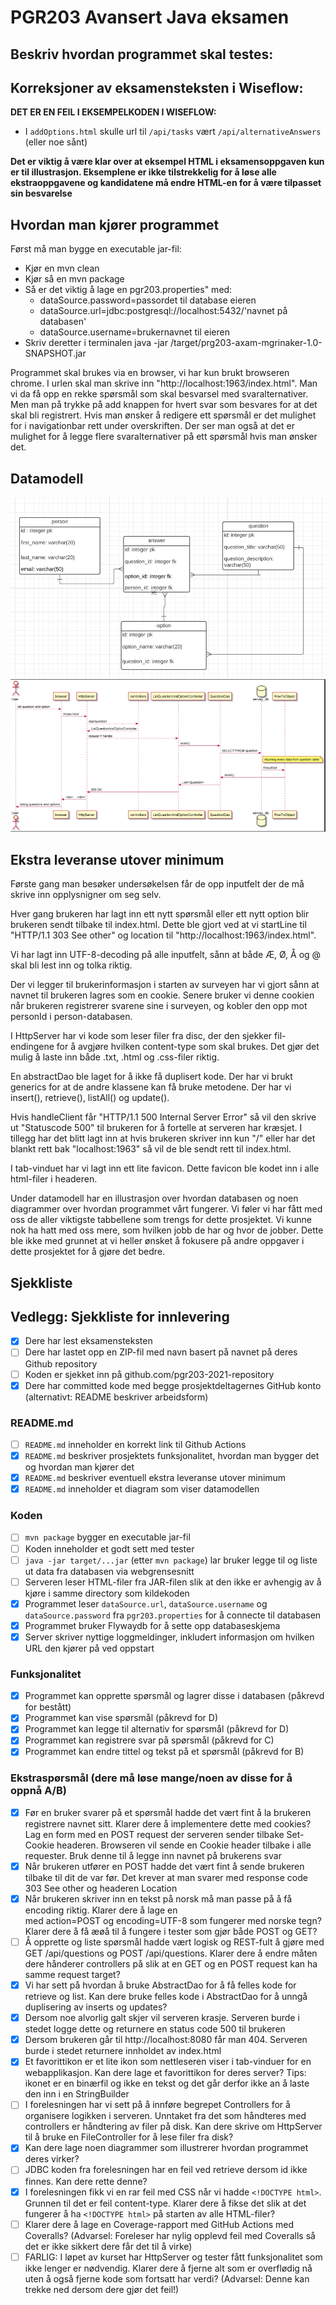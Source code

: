 # PGR203 Avansert Java eksamen


## Beskriv hvordan programmet skal testes:

## Korreksjoner av eksamensteksten i Wiseflow:

**DET ER EN FEIL I EKSEMPELKODEN I WISEFLOW:**

* I `addOptions.html` skulle url til `/api/tasks` vært `/api/alternativeAnswers` (eller noe sånt)

**Det er viktig å være klar over at eksempel HTML i eksamensoppgaven kun er til illustrasjon. Eksemplene er ikke tilstrekkelig for å løse alle ekstraoppgavene og kandidatene må endre HTML-en for å være tilpasset sin besvarelse**

## Hvordan man kjører programmet
Først må man bygge en executable jar-fil:
* Kjør en mvn clean
* Kjør så en mvn package
* Så er det viktig å lage en pgr203.properties" med: 
  * dataSource.password=passordet til database eieren
  * dataSource.url=jdbc:postgresql://localhost:5432/'navnet på databasen'
  * dataSource.username=brukernavnet til eieren
* Skriv deretter i terminalen java -jar /target/prg203-axam-mgrinaker-1.0-SNAPSHOT.jar


Programmet skal brukes via en browser, vi har kun brukt browseren chrome. 
I urlen skal man skrive inn "http://localhost:1963/index.html".
Man vi da få opp en rekke spørsmål som skal besvarsel med svaralternativer. Men man på trykke på add knappen
for hvert svar som besvares for at det skal bli registrert. 
Hvis man ønsker å redigere ett spørsmål er det mulighet for i navigationbar rett under overskriften. 
Der ser man også at det er mulighet for å legge flere svaralternativer på ett spørsmål hvis man ønsker det.


## Datamodell
![](docs/datamodell.png)
![](docs/plantUML.png)

## Ekstra leveranse utover minimum
Første gang man besøker undersøkelsen får de opp inputfelt der de må skrive inn opplysnigner om seg selv. 

Hver gang brukeren har lagt inn ett nytt spørsmål eller ett nytt option blir brukeren sendt tilbake til index.html.
Dette ble gjort ved at vi startLine til "HTTP/1.1 303 See other" og location til "http://localhost:1963/index.html".

Vi har lagt inn UTF-8-decoding på alle inputfelt, sånn at både Æ, Ø, Å og @ skal bli lest inn og tolka riktig.

Der vi legger til brukerinformasjon i starten av surveyen har vi gjort sånn at navnet til brukeren lagres som en cookie.
Senere bruker vi denne cookien når brukeren registrerer svarene sine i surveyen, og kobler den opp mot personId i person-databasen.

I HttpServer har vi kode som leser filer fra disc, der den sjekker fil-endingene for å avgjøre hvilken content-type som
skal brukes. Det gjør det mulig å laste inn både .txt, .html og .css-filer riktig.

En abstractDao ble laget for å ikke få duplisert kode. Der har vi brukt generics for at de andre klassene kan få bruke 
metodene. Der har vi insert(), retrieve(), listAll() og update().

Hvis handleClient får "HTTP/1.1 500 Internal Server Error" så vil den skrive ut "Statuscode 500" til brukeren for å 
fortelle at serveren har kræsjet.
I tillegg har det blitt lagt inn at hvis brukeren skriver inn kun "/" eller har det blankt rett bak "localhost:1963" 
så vil de ble sendt rett til index.html.

I tab-vinduet har vi lagt inn ett lite favicon. Dette favicon ble kodet inn i alle html-filer i headeren.

Under datamodell har en illustrasjon over hvordan databasen og noen diagrammer over hvordan programmet vårt fungerer.
Vi føler vi har fått med oss de aller viktigste tabbellene som trengs for dette prosjektet. Vi kunne nok ha hatt med 
oss mere, som hvilken jobb de har og hvor de jobber. Dette ble ikke med grunnet at vi heller ønsket å fokusere på andre
oppgaver i dette prosjektet for å gjøre det bedre. 

## Sjekkliste

## Vedlegg: Sjekkliste for innlevering

* [x] Dere har lest eksamensteksten
* [ ] Dere har lastet opp en ZIP-fil med navn basert på navnet på deres Github repository
* [ ] Koden er sjekket inn på github.com/pgr203-2021-repository
* [x] Dere har committed kode med begge prosjektdeltagernes GitHub konto (alternativt: README beskriver arbeidsform)

### README.md

* [ ] `README.md` inneholder en korrekt link til Github Actions
* [x] `README.md` beskriver prosjektets funksjonalitet, hvordan man bygger det og hvordan man kjører det
* [x] `README.md` beskriver eventuell ekstra leveranse utover minimum
* [x] `README.md` inneholder et diagram som viser datamodellen

### Koden

* [ ] `mvn package` bygger en executable jar-fil
* [ ] Koden inneholder et godt sett med tester
* [ ] `java -jar target/...jar` (etter `mvn package`) lar bruker legge til og liste ut data fra databasen via webgrensesnitt
* [ ] Serveren leser HTML-filer fra JAR-filen slik at den ikke er avhengig av å kjøre i samme directory som kildekoden
* [x] Programmet leser `dataSource.url`, `dataSource.username` og `dataSource.password` fra `pgr203.properties` for å connecte til databasen
* [x] Programmet bruker Flywaydb for å sette opp databaseskjema
* [x] Server skriver nyttige loggmeldinger, inkludert informasjon om hvilken URL den kjører på ved oppstart

### Funksjonalitet

* [x] Programmet kan opprette spørsmål og lagrer disse i databasen (påkrevd for bestått)
* [x] Programmet kan vise spørsmål (påkrevd for D)
* [x] Programmet kan legge til alternativ for spørsmål (påkrevd for D)
* [x] Programmet kan registrere svar på spørsmål (påkrevd for C)
* [x] Programmet kan endre tittel og tekst på et spørsmål (påkrevd for B)

### Ekstraspørsmål (dere må løse mange/noen av disse for å oppnå A/B)

* [x] Før en bruker svarer på et spørsmål hadde det vært fint å la brukeren registrere navnet sitt. Klarer dere å implementere dette med cookies? Lag en form med en POST request der serveren sender tilbake Set-Cookie headeren. Browseren vil sende en Cookie header tilbake i alle requester. Bruk denne til å legge inn navnet på brukerens svar
* [x] Når brukeren utfører en POST hadde det vært fint å sende brukeren tilbake til dit de var før. Det krever at man svarer med response code 303 See other og headeren Location
* [x] Når brukeren skriver inn en tekst på norsk må man passe på å få encoding riktig. Klarer dere å lage en <form> med action=POST og encoding=UTF-8 som fungerer med norske tegn? Klarer dere å få æøå til å fungere i tester som gjør både POST og GET?
* [ ] Å opprette og liste spørsmål hadde vært logisk og REST-fult å gjøre med GET /api/questions og POST /api/questions. Klarer dere å endre måten dere hånderer controllers på slik at en GET og en POST request kan ha samme request target?
* [x] Vi har sett på hvordan å bruke AbstractDao for å få felles kode for retrieve og list. Kan dere bruke felles kode i AbstractDao for å unngå duplisering av inserts og updates?
* [x] Dersom noe alvorlig galt skjer vil serveren krasje. Serveren burde i stedet logge dette og returnere en status code 500 til brukeren
* [x] Dersom brukeren går til http://localhost:8080 får man 404. Serveren burde i stedet returnere innholdet av index.html
* [x] Et favorittikon er et lite ikon som nettleseren viser i tab-vinduer for en webapplikasjon. Kan dere lage et favorittikon for deres server? Tips: ikonet er en binærfil og ikke en tekst og det går derfor ikke an å laste den inn i en StringBuilder
* [ ] I forelesningen har vi sett på å innføre begrepet Controllers for å organisere logikken i serveren. Unntaket fra det som håndteres med controllers er håndtering av filer på disk. Kan dere skrive om HttpServer til å bruke en FileController for å lese filer fra disk?
* [x] Kan dere lage noen diagrammer som illustrerer hvordan programmet deres virker?
* [ ] JDBC koden fra forelesningen har en feil ved retrieve dersom id ikke finnes. Kan dere rette denne?
* [x] I forelesningen fikk vi en rar feil med CSS når vi hadde `<!DOCTYPE html>`. Grunnen til det er feil content-type. Klarer dere å fikse det slik at det fungerer å ha `<!DOCTYPE html>` på starten av alle HTML-filer?
* [ ] Klarer dere å lage en Coverage-rapport med GitHub Actions med Coveralls? (Advarsel: Foreleser har nylig opplevd feil med Coveralls så det er ikke sikkert dere får det til å virke)
* [ ] FARLIG: I løpet av kurset har HttpServer og tester fått funksjonalitet som ikke lenger er nødvendig. Klarer dere å fjerne alt som er overflødig nå uten å også fjerne kode som fortsatt har verdi? (Advarsel: Denne kan trekke ned dersom dere gjør det feil!)

